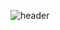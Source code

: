 
![header](https://capsule-render.vercel.app/api?type=cylinder&color=auto&height=100&section=header&text=[Alogrithm]Computer%20Algorithm&fontSize=40&fontColor=000000&animation=twinkling)


